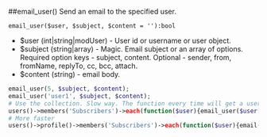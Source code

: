 ##email_user()
Send an email to the specified user.

```email_user($user, $subject, $content = ''):bool```

- $user (int|string|modUser) - User id or username or user object.
- $subject (string|array) - Magic. Email subject or an array of options. Required option keys - subject, content. Optional - sender, from, fromName, replyTo, cc, bcc, attach.
- $content (string) - email body.

```php
email_user(5, $subject, $content);
email_user('user1', $subject, $content);
# Use the collection. Slow way. The function every time will get a user object to get his email.
users()->members('Subscribers')->each(function($user){email_user($user['id']);});
# More faster
users()->profile()->members('Subscribers')->each(function($user){email($user['email']);});
```